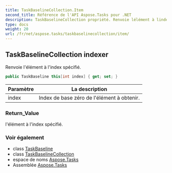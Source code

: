 ```yaml
---
title: TaskBaselineCollection.Item
second_title: Référence de l'API Aspose.Tasks pour .NET
description: TaskBaselineCollection propriété. Renvoie lélément à lindex spécifié.
type: docs
weight: 20
url: /fr/net/aspose.tasks/taskbaselinecollection/item/
---
```

## TaskBaselineCollection indexer

Renvoie l'élément à l'index spécifié.

```csharp
public TaskBaseline this[int index] { get; set; }
```

| Paramètre | La description |
| --- | --- |
| index | Index de base zéro de l'élément à obtenir. |

### Return_Value

l'élément à l'index spécifié.

### Voir également

* class [TaskBaseline](../../taskbaseline/)
* class [TaskBaselineCollection](../)
* espace de noms [Aspose.Tasks](../../taskbaselinecollection/)
* Assemblée [Aspose.Tasks](../../../)


